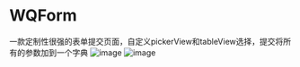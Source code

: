# WQForm
一款定制性很强的表单提交页面，自定义pickerView和tableView选择，提交将所有的参数加到一个字典
![image](https://github.com/hapiii/WQForm/edit/WQForm/master/image/img1.png)
![image](https://github.com/hapiii/WQForm/edit/WQForm/master/image/img2.png)


